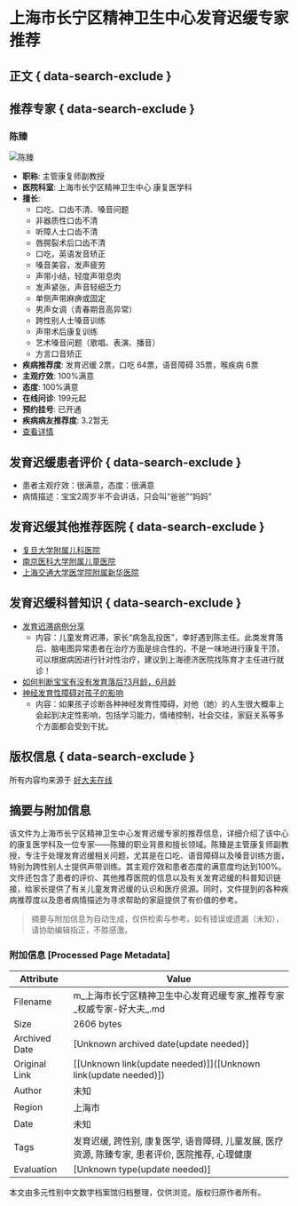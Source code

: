 # 上海市长宁区精神卫生中心发育迟缓专家推荐

## 正文 { data-search-exclude }


## 推荐专家 { data-search-exclude }

### 陈臻
![陈臻](https://n3.hdfimg.com/g13/M04/8B/CD/24YBAGWd5u6AAf1vAAOaFZAHUKo069_200_200_1.jpg?a925)
- **职称**: 主管康复师副教授
- **医院科室**: 上海市长宁区精神卫生中心 康复医学科
- **擅长**: 
  - 口吃、口齿不清、嗓音问题
  - 非器质性口齿不清
  - 听障人士口齿不清
  - 唇腭裂术后口齿不清
  - 口吃，英语发音矫正
  - 嗓音美容，发声疲劳
  - 声带小结，轻度声带息肉
  - 发声紧张，声音轻细乏力
  - 单侧声带麻痹或固定
  - 男声女调（青春期音高异常）
  - 跨性别人士嗓音训练
  - 声带术后康复训练
  - 艺术嗓音问题（歌唱、表演、播音）
  - 方言口音矫正
- **疾病推荐度**: 发育迟缓 2票，口吃 64票，语音障碍 35票，喉疾病 6票
- **主观疗效**: 100%满意
- **态度**: 100%满意
- **在线问诊**: 199元起
- **预约挂号**: 已开通
- **疾病病友推荐度**: 3.2暂无
- [查看详情](https://www.haodf.com/doctor/6070455513.html)

## 发育迟缓患者评价 { data-search-exclude }
- 患者主观疗效：很满意，态度：很满意
- 病情描述：宝宝2周岁半不会讲话，只会叫“爸爸”“妈妈”

## 发育迟缓其他推荐医院 { data-search-exclude }
- [复旦大学附属儿科医院](https://www.haodf.com/hospital/421.html)
- [南京医科大学附属儿童医院](https://www.haodf.com/hospital/640.html)
- [上海交通大学医学院附属新华医院](https://www.haodf.com/hospital/426.html)

## 发育迟缓科普知识 { data-search-exclude }
- [发育迟滞病例分享](https://www.haodf.com/neirong/wenzhang/9393954405.html)
  - 内容：儿童发育迟滞，家长“病急乱投医”，幸好遇到陈主任。此类发育落后、脑电图异常患者在治疗方面是综合性的，不是一味地进行康复干顶，可以根据病因进行针对性治疗，建议到上海德济医院找陈育才主任进行就诊！
- [如何判断宝宝有没有发育落后?3月龄，6月龄](https://m.haodf.com/neirong/shipin/9393605075.html)
- [神经发育性障碍对孩子的影响](https://www.haodf.com/neirong/wenzhang/9393589154.html)
  - 内容：如果孩子诊断各种神经发育性障碍，对他（她）的人生很大概率上会起到决定性影响，包括学习能力，情绪控制，社会交往，家庭关系等多个方面都会受到干扰。

## 版权信息 { data-search-exclude }
所有内容均来源于 [好大夫在线](https://www.haodf.com/hospital/2500.html)
<!-- tcd_original_link https://m.haodf.com/hospital/2500/tuijian-fayuchihuan.html -->


## 摘要与附加信息

<!-- tcd_abstract -->
该文件为上海市长宁区精神卫生中心发育迟缓专家的推荐信息，详细介绍了该中心的康复医学科及一位专家——陈臻的职业背景和擅长领域。陈臻是主管康复师副教授，专注于处理发育迟缓相关问题，尤其是在口吃、语音障碍以及嗓音训练方面，特别为跨性别人士提供声带训练。其主观疗效和患者态度的满意度均达到100%。文件还包含了患者的评价、其他推荐医院的信息以及有关发育迟缓的科普知识链接，给家长提供了有关儿童发育迟缓的认识和医疗资源。同时，文件提到的各种疾病推荐度以及患者病情描述为寻求帮助的家庭提供了有价值的参考。
<!-- tcd_abstract_end -->

> 摘要与附加信息为自动生成，仅供检索与参考。如有错误或遗漏（未知），请协助编辑指正，不胜感激。

### 附加信息 [Processed Page Metadata]

| Attribute       | Value                                  |
|-----------------|----------------------------------------|
| Filename        | m_上海市长宁区精神卫生中心发育迟缓专家_推荐专家_权威专家-好大夫_.md                             |
| Size            | 2606 bytes                           |
| Archived Date   | [Unknown archived date(update needed)]                             |
| Original Link   | [[Unknown link(update needed)]]([Unknown link(update needed)])                       |
| Author          | 未知                               |
| Region          | 上海市                               |
| Date            | 未知                                 |
| Tags            | 发育迟缓, 跨性别, 康复医学, 语音障碍, 儿童发展, 医疗资源, 陈臻专家, 患者评价, 医院推荐, 心理健康                                 |
| Evaluation            | [Unknown type(update needed)]                                 |
<!-- tcd_table_end -->

本文由多元性别中文数字档案馆归档整理，仅供浏览。版权归原作者所有。
